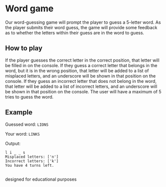 # Word game

Our word-guessing game will prompt the player to guess a 5-letter word. As the player submits their word guess, the game will provide some feedback as to whether the letters within their guess are in the word to guess.

## How to play
If the player guesses the correct letter in the correct position, that letter will be filled in on the console. If they guess a correct letter that belongs in the word, but it is in the wrong position, that letter will be added to a list of misplaced letters, and an underscore will be shown in that position on the console. If they guess an incorrect letter that does not belong in the word, that letter will be added to a list of incorrect letters, and an underscore will be shown in that position on the console. The user will have a maximum of 5 tries to guess the word.

## Example
Guessed word: `LIONS`

Your word: `LINKS`

Output:

```
l i _ _ s
Misplaced letters: ['n']
Incorrect letters: ['k']
You have 4 turns left.
```

##

designed for educational purposes